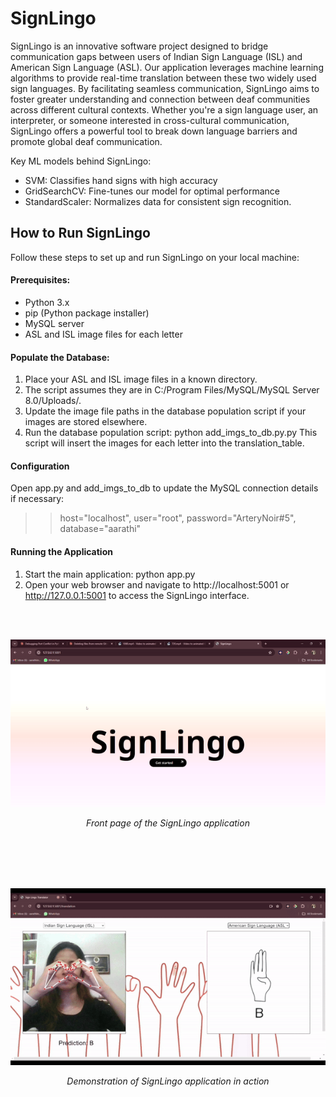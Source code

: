 

# SignLingo

SignLingo is an innovative software project designed to bridge communication gaps between users of Indian Sign Language (ISL) and American Sign Language (ASL). Our application leverages machine learning algorithms to provide real-time translation between these two widely used sign languages. By facilitating seamless communication, SignLingo aims to foster greater understanding and connection between deaf communities across different cultural contexts. Whether you're a sign language user, an interpreter, or someone interested in cross-cultural communication, SignLingo offers a powerful tool to break down language barriers and promote global deaf communication.

Key ML models behind SignLingo:
* SVM: Classifies hand signs with high accuracy
* GridSearchCV: Fine-tunes our model for optimal performance
* StandardScaler: Normalizes data for consistent sign recognition.

## How to Run SignLingo
Follow these steps to set up and run SignLingo on your local machine:  

#### Prerequisites:
* Python 3.x 
* pip (Python package installer)
* MySQL server
* ASL and ISL image files for each letter

#### Populate the Database:
1. Place your ASL and ISL image files in a known directory.
2. The script assumes they are in C:/Program Files/MySQL/MySQL Server 8.0/Uploads/.
3. Update the image file paths in the database population script if your images are stored elsewhere.
4. Run the database population script:
   python add_imgs_to_db.py.py
  This script will insert the images for each letter into the translation_table.

#### Configuration
Open app.py and add_imgs_to_db to update the MySQL connection details if necessary:
>>host="localhost",
>>user="root",
>>password="ArteryNoir#5",
>>database="aarathi"

#### Running the Application
1. Start the main application:
  python app.py
2. Open your web browser and navigate to http://localhost:5001 or http://127.0.0.1:5001 to access the SignLingo interface.




<br>
<br>
<p align="center">
  <img src="website pictures and gif/front page.gif" alt="SignLingo Front Page" width="600">
</p>
<p align="center">
  <em> Front page of the SignLingo application</em>
</p>
<br>
<br>




<br>
<br>
<p align="center">
  <img src="website pictures and gif/1080.gif" alt="SignLingo Demo GIF" width="600">
</p>
<p align="center">
  <em> Demonstration of SignLingo application in action</em>
</p>



